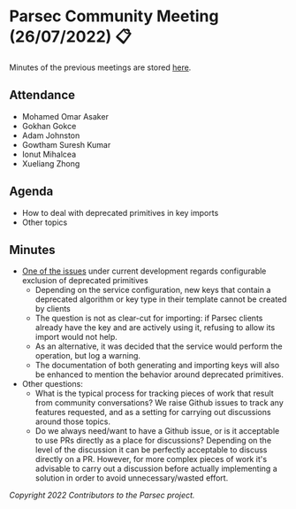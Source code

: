 # Parsec Community Meeting (26/07/2022) 📋

Minutes of the previous meetings are stored
[here](https://github.com/parallaxsecond/community/tree/main/minutes).

## Attendance

- Mohamed Omar Asaker
- Gokhan Gokce
- Adam Johnston
- Gowtham Suresh Kumar
- Ionut Mihalcea
- Xueliang Zhong

## Agenda

- How to deal with deprecated primitives in key imports
- Other topics

## Minutes

- [One of the issues](https://github.com/parallaxsecond/parsec/issues/119) under current development
   regards configurable exclusion of deprecated primitives
   - Depending on the service configuration, new keys that contain a deprecated algorithm or key
      type in their template cannot be created by clients
   - The question is not as clear-cut for importing: if Parsec clients already have the key and are
      actively using it, refusing to allow its import would not help.
   - As an alternative, it was decided that the service would perform the operation, but log a
      warning.
   - The documentation of both generating and importing keys will also be enhanced to mention the
      behavior around deprecated primitives.
- Other questions:
   - What is the typical process for tracking pieces of work that result from community
      conversations? We raise Github issues to track any features requested, and as a setting for
      carrying out discussions around those topics.
   - Do we always need/want to have a Github issue, or is it acceptable to use PRs directly as a
      place for discussions? Depending on the level of the discussion it can be perfectly acceptable
      to discuss directly on a PR. However, for more complex pieces of work it's advisable to carry
      out a discussion before actually implementing a solution in order to avoid unnecessary/wasted
      effort.

*Copyright 2022 Contributors to the Parsec project.*
